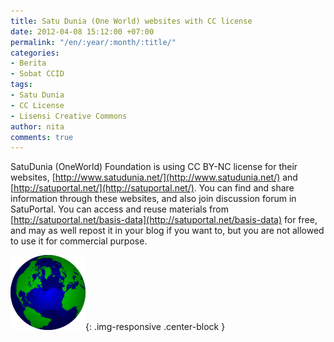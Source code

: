 ```yaml
---
title: Satu Dunia (One World) websites with CC license
date: 2012-04-08 15:12:00 +07:00
permalink: "/en/:year/:month/:title/"
categories:
- Berita
- Sobat CCID
tags:
- Satu Dunia
- CC License
- Lisensi Creative Commons
author: nita
comments: true
---
```


SatuDunia (OneWorld) Foundation is using CC BY-NC license for their websites, [http://www.satudunia.net/](http://www.satudunia.net/) and [http://satuportal.net/](http://satuportal.net/). You can find and share information through these websites, and also join discussion forum in SatuPortal. You can access and reuse materials from [http://satuportal.net/basis-data](http://satuportal.net/basis-data) for free, and may as well repost it in your blog if you want to, but you are not allowed to use it for commercial purpose.

![120px-Globe.png](/uploads/120px-Globe.png){: .img-responsive .center-block }
